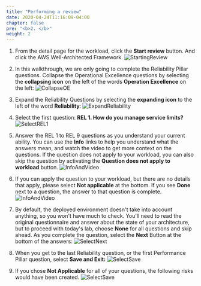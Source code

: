 ```yaml
---
title: "Performing a review"
date: 2020-04-24T11:16:09-04:00
chapter: false
pre: "<b>2. </b>"
weight: 2
---
```


1. From the detail page for the workload, click the **Start review** button. And click the AWS Well-Architected Framework. 
    ![StartingReview](/watool/100_Walkthrough_of_the_Well-Architected_Tool/Images/watools-review.png)  

1. In this walkthrough, we are only going to complete the Reliability Pillar questions. Collapse the Operational Excellence questions by selecting the **collapsing icon** on the left of the words **Operation Excellence** on the left:
    ![CollapseOE](/watool/100_Walkthrough_of_the_Well-Architected_Tool/Images/AWSWAT6.png)

1. Expand the Reliability Questions by selecting the **expanding icon** to the left of the word **Reliability**:
    ![ExpandReliability](/watool/100_Walkthrough_of_the_Well-Architected_Tool/Images/AWSWAT7.png)

1. Select the first question: **REL 1. How do you manage service limits?**
    ![SelectREL1](/watool/100_Walkthrough_of_the_Well-Architected_Tool/Images/AWSWAT8.png)

1. Answer the REL 1 to REL 9 questions as you understand your current ability. You can use the **Info** links to help you understand what the answers mean, and watch the video to get more context on the questions. If the question does not apply to your workload, you can also skip the question by activating the **Question does not apply to workload** button.
    ![InfoAndVideo](/watool/100_Walkthrough_of_the_Well-Architected_Tool/Images/AWSWAT9.png)

1. If you can apply the question to your workload, but there are no details that apply, please select **Not applicable** at the bottom. If you see **Done** next to a question, the answer to that question is complete.
    ![InfoAndVideo](/watool/100_Walkthrough_of_the_Well-Architected_Tool/Images/watools-review2.png)


1. By default, the deployed environment doesn't take into account anything, so you won't have much to check. You'll need to read the original questionnaire and answer about the state of your architecture, but to proceed with today's lab, choose **None** for all questions and skip ahead. As you complete the question, select the **Next** Button at the bottom of the answers:
    ![SelectNext](/watool/100_Walkthrough_of_the_Well-Architected_Tool/Images/AWSWAT10.png)

1. When you get to the last Reliability question, or the first Performance Pillar question, select **Save and Exit:**
    ![SelectSave](/watool/100_Walkthrough_of_the_Well-Architected_Tool/Images/AWSWAT11.png)

1. If you chose **Not Applicable** for all of your questions, the following risks would have been created.
    ![SelectSave](/watool/100_Walkthrough_of_the_Well-Architected_Tool/Images/watools-review3.png)
